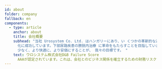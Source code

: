 ```yaml
---
id: about
folder: company
fallback: en
components:
  - type: article
    anchor: about
    title: 会社概要
    subhead: "当社 Urosystem Co. Ltd. はハンガリーにあり、い くつかの革新的な泌尿器科医療機器の開発と商品
      化に成功しています。下部尿路疾患の膀胱内治療 に革命をもたらすことを目指しています。 適用される局所療法をより効果的に、より痛みが
      少なく、より快適に、より安価にすることが、 我々の目標です。 "
    text: ウロシステム株式会社D&B Failure Score
      AAAが認定されています。これは、会社とのビジネス関係を確立するための財務リスクが低いことを示しています。この証明書を持っているのはハンガリー企業の0.63％だけです（[ここからダウンロードしてください](https://b5efb735-1821-4c29-9f94-ce6ef8d3260d.filesusr.com/ugd/899d64_0684d8e56d9e4a01a0f8be7e8308b60d.pdf)）。
---
```

